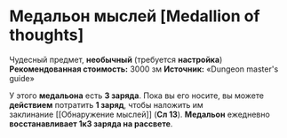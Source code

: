 # Медальон мыслей [Medallion of thoughts]

Чудесный предмет, **необычный** (требуется **настройка**)
**Рекомендованная стоимость:** 3000 зм
**Источник:** «Dungeon master's guide»

У этого **медальона** есть **3 заряда**. Пока вы его носите, вы можете **действием** потратить **1 заряд**, чтобы наложить им заклинание [[Обнаружение мыслей]] (**Сл 13**). **Медальон** ежедневно **восстанавливает 1к3 заряда на рассвете**.